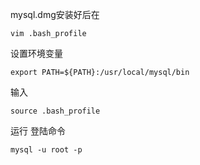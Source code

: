 mysql.dmg安装好后在

```
vim .bash_profile
```

设置环境变量

`export PATH=${PATH}:/usr/local/mysql/bin `

输入

```
source .bash_profile
```

运行 登陆命令

```
mysql -u root -p
```



